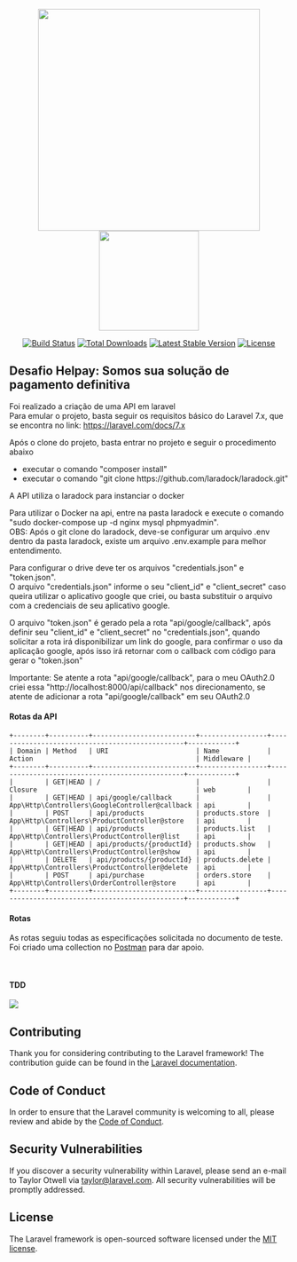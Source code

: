 <p align="center">
    <img src="https://res.cloudinary.com/dtfbvvkyp/image/upload/v1566331377/laravel-logolockup-cmyk-red.svg" width="400">
    <img src="https://s2.glbimg.com/AAFtO5HUFg5jLD0fbuw4_qG1B7c=/1200x/smart/filters:cover():strip_icc()/i.s3.glbimg.com/v1/AUTH_59edd422c0c84a879bd37670ae4f538a/internal_photos/bs/2018/7/N/7PVvISR9GWMFHNR7vfmw/helpay-1-.jpg" width="180"></p>

<p align="center">
<a href="https://travis-ci.org/laravel/framework"><img src="https://travis-ci.org/laravel/framework.svg" alt="Build Status"></a>
<a href="https://packagist.org/packages/laravel/framework"><img src="https://poser.pugx.org/laravel/framework/d/total.svg" alt="Total Downloads"></a>
<a href="https://packagist.org/packages/laravel/framework"><img src="https://poser.pugx.org/laravel/framework/v/stable.svg" alt="Latest Stable Version"></a>
<a href="https://packagist.org/packages/laravel/framework"><img src="https://poser.pugx.org/laravel/framework/license.svg" alt="License"></a>
</p>


## Desafio Helpay: Somos sua solução de pagamento definitiva
Foi realizado a criação de uma API em laravel<br>
Para emular o projeto, basta seguir os requisitos básico do Laravel 7.x, que se encontra no link: https://laravel.com/docs/7.x

Após o clone do projeto, basta entrar no projeto e seguir o procedimento abaixo<br>
<ul>
    <li>executar o comando "composer install"</li>
    <li>executar o comando "git clone https://github.com/laradock/laradock.git"</li>
</ul>

A API utiliza o laradock para instanciar o docker

Para utilizar o Docker na api, entre na pasta laradock e execute o comando "sudo docker-compose up -d nginx mysql phpmyadmin".<br>
OBS: Após o git clone do laradock, deve-se configurar um arquivo .env dentro da pasta laradock, existe um arquivo .env.example para melhor entendimento.

Para configurar o drive deve ter os arquivos "credentials.json" e "token.json".<br>
O arquivo "credentials.json" informe o seu "client_id" e "client_secret" caso queira utilizar o aplicativo google que criei, ou basta substituir o arquivo com a credenciais de seu aplicativo google.

O arquivo "token.json" é gerado pela a rota "api/google/callback", após definir seu "client_id" e "client_secret" no "credentials.json", quando solicitar a rota irá disponibilizar um link do google, para confirmar o uso da aplicação google, após isso irá retornar com o callback com código para gerar o "token.json"

Importante: Se atente a rota "api/google/callback", para o meu OAuth2.0 criei essa "http://localhost:8000/api/callback" nos direcionamento, se atente de adicionar a rota "api/google/callback" em seu OAuth2.0



#### Rotas da API

```
+--------+----------+--------------------------+-----------------+------------------------------------------------+------------+
| Domain | Method   | URI                      | Name            | Action                                         | Middleware |
+--------+----------+--------------------------+-----------------+------------------------------------------------+------------+
|        | GET|HEAD | /                        |                 | Closure                                        | web        |
|        | GET|HEAD | api/google/callback      |                 | App\Http\Controllers\GoogleController@callback | api        |
|        | POST     | api/products             | products.store  | App\Http\Controllers\ProductController@store   | api        |
|        | GET|HEAD | api/products             | products.list   | App\Http\Controllers\ProductController@list    | api        |
|        | GET|HEAD | api/products/{productId} | products.show   | App\Http\Controllers\ProductController@show    | api        |
|        | DELETE   | api/products/{productId} | products.delete | App\Http\Controllers\ProductController@delete  | api        |
|        | POST     | api/purchase             | orders.store    | App\Http\Controllers\OrderController@store     | api        |
+--------+----------+--------------------------+-----------------+------------------------------------------------+------------+

```

#### Rotas 
As rotas seguiu todas as especificações solicitada no documento de teste.<br>
Foi criado uma collection no <a href="https://documenter.getpostman.com/view/6533460/T1LVA4fe?version=latest">Postman</a> para dar apoio.


<br>

#### TDD
<img src="https://i.imgur.com/ayK5oAL.png">
<br>


## Contributing

Thank you for considering contributing to the Laravel framework! The contribution guide can be found in the [Laravel documentation](https://laravel.com/docs/contributions).

## Code of Conduct

In order to ensure that the Laravel community is welcoming to all, please review and abide by the [Code of Conduct](https://laravel.com/docs/contributions#code-of-conduct).

## Security Vulnerabilities

If you discover a security vulnerability within Laravel, please send an e-mail to Taylor Otwell via [taylor@laravel.com](mailto:taylor@laravel.com). All security vulnerabilities will be promptly addressed.

## License

The Laravel framework is open-sourced software licensed under the [MIT license](https://opensource.org/licenses/MIT).
